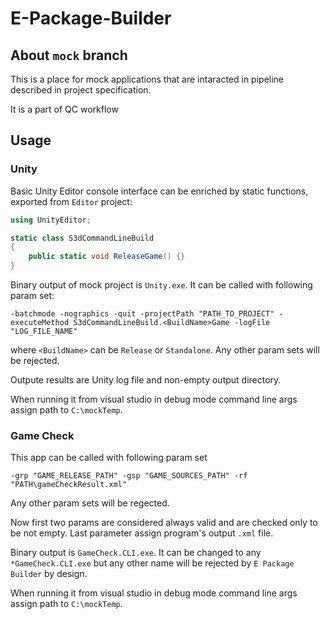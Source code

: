# E-Package-Builder

## About `mock` branch
This is a place for mock applications that are intaracted in pipeline described in project specification.

It is a part of QC workflow

## Usage

### Unity

Basic Unity Editor console interface can be enriched by static functions, exported from `Editor` project:

``` C#
using UnityEditor;

static class S3dCommandLineBuild
{ 
    public static void ReleaseGame() {}
}
```

Binary output of mock project is `Unity.exe`. It can be called with following param set:

```
-batchmode -nographics -quit -projectPath "PATH_TO_PROJECT" -executeMethod S3dCommandLineBuild.<BuildName>Game -logFile "LOG_FILE_NAME"
```

where `<BuildName>` can be `Release` or `Standalone`. Any other param sets will be rejected.

Outpute results are Unity log file and non-empty output directory.

When running it from visual studio in debug mode command line args assign path to `C:\mockTemp`.

### Game Check

This app can be called with following param set

```
-grp "GAME_RELEASE_PATH" -gsp "GAME_SOURCES_PATH" -rf "PATH\gameCheckResult.xml"
```

Any other param sets will be regected.

Now first two params are considered always valid and are checked only to be not empty. Last parameter assign program's output `.xml` file.

Binary output is `GameCheck.CLI.exe`. It can be changed to any `*GameCheck.CLI.exe` but any other name will be rejected by `E Package Builder` by design.

When running it from visual studio in debug mode command line args assign path to `C:\mockTemp`.
